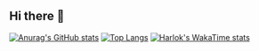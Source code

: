 ## Hi there 👋
[![Anurag's GitHub stats](https://github-readme-stats.vercel.app/api?username=HSantana04)](https://github.com/anuraghazra/github-readme-stats)
[![Top Langs](https://github-readme-stats.vercel.app/api/top-langs/?username=HSantana04)](https://github.com/anuraghazra/github-readme-stats)
[![Harlok's WakaTime stats](https://github-readme-stats.vercel.app/api/wakatime?username=HSantana04)](https://github.com/anuraghazra/github-readme-stats)
<!--
**HSantana04/HSantana04** is a ✨ _special_ ✨ repository because its `README.md` (this file) appears on your GitHub profile.

Here are some ideas to get you started:

- 🔭 I’m currently working on ...
- 🌱 I’m currently learning ...
- 👯 I’m looking to collaborate on ...
- 🤔 I’m looking for help with ...
- 💬 Ask me about ...
- 📫 How to reach me: ...
- 😄 Pronouns: ...
- ⚡ Fun fact: ...
-->
